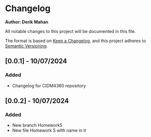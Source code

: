 # Changelog
**Author: Derik Mahan**

All notable changes to this project will be documented in this file.

The format is based on [Keep a Changelog](https://keepachangelog.com/en/1.0.0/),
and this project adheres to [Semantic Versioning](https://semver.org/spec/v2.0.0.html).

## [0.0.1] - 10/07/2024
### Added
- Changelog for CIDM4360 repository

## [0.0.2] - 10/07/2024
### Added
- New branch Homework5
- New file Homework 5 with name in it
